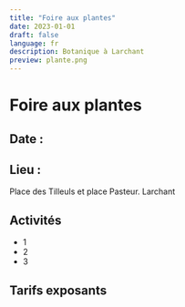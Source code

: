 ```yaml
---
title: "Foire aux plantes"
date: 2023-01-01
draft: false
language: fr
description: Botanique à Larchant
preview: plante.png
---
```


# Foire aux plantes

## Date :


## Lieu : 
Place des Tilleuls et place Pasteur. Larchant

## Activités
- 1
- 2
- 3


## Tarifs exposants

